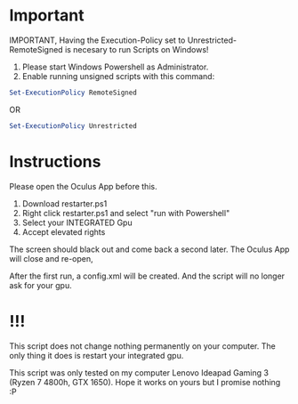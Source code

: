 # Important

IMPORTANT, Having the Execution-Policy set to Unrestricted-RemoteSigned is necesary to run Scripts on Windows!

1. Please start Windows Powershell as Administrator.
2. Enable running unsigned scripts with this command:
```powershell
Set-ExecutionPolicy RemoteSigned
```
OR
```powershell
Set-ExecutionPolicy Unrestricted
```

# Instructions
Please open the Oculus App before this.

1. Download restarter.ps1
2. Right click restarter.ps1 and select "run with Powershell"
3. Select your INTEGRATED Gpu
4. Accept elevated rights

The screen should black out and come back a second later. The Oculus App will close and re-open,

After the first run, a config.xml will be created. And the script will no longer ask for your gpu.

# !!!
This script does not change nothing permanently on your computer. The only thing it does is restart your integrated gpu.

This script was only tested on my computer Lenovo Ideapad Gaming 3 (Ryzen 7 4800h, GTX 1650). Hope it works on yours but I promise nothing :P